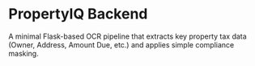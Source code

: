 # PropertyIQ Backend
A minimal Flask-based OCR pipeline that extracts key property tax data (Owner, Address, Amount Due, etc.) and applies simple compliance masking.
